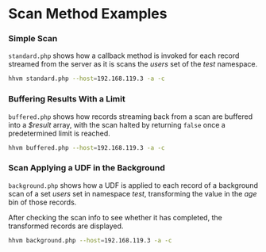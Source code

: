 # Scan Method Examples

### Simple Scan
`standard.php` shows how a callback method is invoked for each
record streamed from the server as it is scans the _users_ set of the _test_
namespace.

```bash
hhvm standard.php --host=192.168.119.3 -a -c
```

### Buffering Results With a Limit
`buffered.php` shows how records streaming back from a scan are
buffered into a _$result_ array, with the scan halted by returning `false` once
a predetermined limit is reached.

```bash
hhvm buffered.php --host=192.168.119.3 -a -c
```

### Scan Applying a UDF in the Background
`background.php` shows how a UDF is applied to each record of a background scan
of a set _users_ set in namespace _test_, transforming the value in the _age_ bin
of those records.

After checking the scan info to see whether it has completed, the transformed
records are displayed.

```bash
hhvm background.php --host=192.168.119.3 -a -c
```
